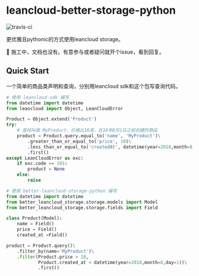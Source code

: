 # leancloud-better-storage-python

![travis-ci](https://www.travis-ci.com/nnnewb/leancloud-better-storage-python.svg?branch=master)

更优雅且pythonic的方式使用leancloud storage。

:construction: 施工中，文档也没有。有意参与或者疑问就开个issue，看到回复。

## Quick Start

一个简单的商品类声明和查询，分别用leancloud sdk和这个包写查询代码。

```python
# 使用 leancloud-sdk 编写
from datetime import datetime
from leancloud import Object, LeanCloudError

Product = Object.extend('Product')
try:
    # 查找叫做 MyProduct，价格比10高，在18年8月1日之前创建的商品
    product = Product.query.equal_to('name', 'MyProduct')\
        .greater_than_or_equal_to('price', 10)\
        .less_than_or_equal_to('createdAt', datetime(year=2018,month=8,day=1))\
        .first()
except LeanCloudError as exc:
    if exc.code == 101:
        product = None
    else:
        raise
```

```python
# 使用 better-leancloud-storage-python 编写
from datetime import datetime
from better_leancloud_storage.storage.models import Model
from better_leancloud_storage.storage.fields import Field

class Product(Model):
    name = Field()
    price = Field()
    created_at =Field()

product = Product.query()\
    .filter_by(name='MyProduct')\
    .filter(Product.price > 10,
            Product.created_at < datetime(year=2018,month=8,day=1))\
            .first()
```